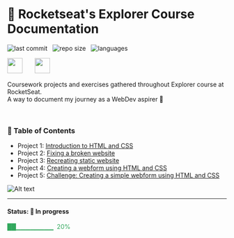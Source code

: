 # 🚀 Rocketseat's Explorer Course Documentation

![last commit](https://img.shields.io/github/last-commit/MatheusBerg/rocketseat-explorer?color=blue 'last commit') &nbsp; ![repo size](https://img.shields.io/github/repo-size/MatheusBerg/rocketseat-explorer?color=green 'repo size') &nbsp; ![languages](https://img.shields.io/github/languages/count/MatheusBerg/rocketseat-explorer?color=orange 'languages') &nbsp; 
<br/>

<img src="https://www.rocketseat.com.br/_next/image?url=%2Fassets%2Flogos%2Frocketseat.svg&w=256&q=100" height="35">&nbsp;&nbsp;&nbsp;&nbsp;&nbsp;&nbsp; <img src="https://www.rocketseat.com.br/_next/image?url=%2Fassets%2Flogos%2Fexplorer.svg&w=256&q=75" height="35">&nbsp;

Coursework projects and exercises gathered throughout Explorer course at RocketSeat.  
A way to document my journey as a WebDev aspirer 🚀

<br/>

### 📌 Table of Contents

- Project 1: [Introduction to HTML and CSS](https://github.com/MatheusBerg/rocketseat-explorer/tree/main/Project-01)
- Project 2: [Fixing a broken website](https://github.com/MatheusBerg/rocketseat-explorer/tree/main/Project-02)
- Project 3: [Recreating static website](https://github.com/MatheusBerg/rocketseat-explorer/tree/main/Project-03)
- Project 4: [Creating a webform using HTML and CSS](https://github.com/MatheusBerg/rocketseat-explorer/tree/main/Project-04)
- Project 5: [Challenge: Creating a simple webform using HTML and CSS](https://github.com/MatheusBerg/rocketseat-explorer/tree/main/Project-05)

![Alt text](https://raw.githubusercontent.com/MatheusBerg/rocketseat-explorer/main/project_slide.gif "Slide Show - Screenshots from projects")

---
#### Status: 🚧 In progress

<p style="color:#32a85d"> ██▁▁▁▁▁▁▁▁ &nbsp;20% </p>
